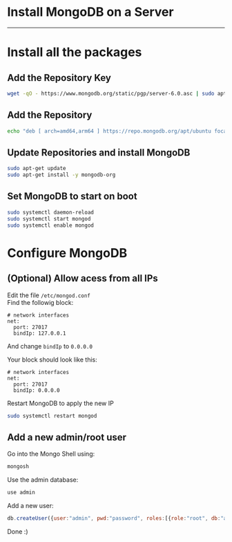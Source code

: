 # Install MongoDB on a Server
---------
# Install all the packages

## Add the Repository Key
```sh
wget -qO - https://www.mongodb.org/static/pgp/server-6.0.asc | sudo apt-key add -
```

## Add the Repository
```sh
echo "deb [ arch=amd64,arm64 ] https://repo.mongodb.org/apt/ubuntu focal/mongodb-org/5.0 multiverse" | sudo tee /etc/apt/sources.list.d/mongodb-org-5.0.list
```

## Update Repositories and install MongoDB
```sh
sudo apt-get update
sudo apt-get install -y mongodb-org
```

## Set MongoDB to start on boot
```sh
sudo systemctl daemon-reload
sudo systemctl start mongod
sudo systemctl enable mongod
```


# Configure MongoDB

## (Optional) Allow acess from all IPs
Edit the file `/etc/mongod.conf`  
Find the followig block:
```
# network interfaces
net:
  port: 27017
  bindIp: 127.0.0.1
```
And change `bindIp` to `0.0.0.0`

Your block should look like this:
```
# network interfaces
net:
  port: 27017
  bindIp: 0.0.0.0
```
Restart MongoDB to apply the new IP
```sh
sudo systemctl restart mongod
```

## Add a new admin/root user
Go into the Mongo Shell using:
```sh
mongosh
```
Use the admin database:
```sh
use admin
```
Add a new user:
```js
db.createUser({user:"admin", pwd:"password", roles:[{role:"root", db:"admin"}]})
```

Done :)
